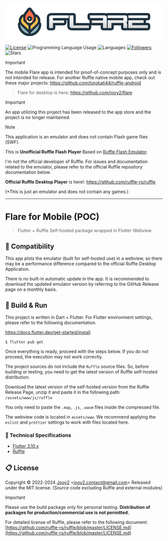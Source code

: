 ![flare-logo](assets/images/logo/app-logo.webp)

[![License](https://img.shields.io/badge/license-MIT-blue.svg)](https://github.com/jooy2/flare-mobile/blob/master/LICENSE)
![Programming Language Usage](https://img.shields.io/github/languages/top/jooy2/flare-mobile)
![Languages](https://img.shields.io/github/languages/count/jooy2/flare-mobile)
[![Followers](https://img.shields.io/github/followers/jooy2?style=social)](https://github.com/jooy2)
![Stars](https://img.shields.io/github/stars/jooy2/flare-mobile?style=social)


> [!IMPORTANT]
>
> The mobile Flare app is intended for proof-of-concept purposes only and is not intended for release. For another Ruffle native mobile app, check out these major projects: https://github.com/torokati44/ruffle-android

> Flare for desktop is here: https://github.com/jooy2/flare

> [!IMPORTANT]
>
> An app utilizing this project has been released to the app store and the project is no longer maintained.

> [!NOTE]
>
> This application is an emulator and does not contain Flash game files (SWF).

This is **Unofficial Ruffle Flash Player** Based on [Ruffle Flash Emulator](https://ruffle.rs).

I'm not the official developer of Ruffle. For issues and documentation related to the emulator, please refer to the official Ruffle repository documentation below.

**Official Ruffle Desktop Player** is here!: https://github.com/ruffle-rs/ruffle

(*This is just an emulator and does not contain any games.)


---

# Flare for Mobile (POC)

> Flutter + Ruffle Self-hosted package wrapped in Flutter Webview

## 📢 Compatibility

This app plots the emulator (built for self-hosted use) in a webview, so there may be a performance difference compared to the official Ruffle Desktop Application.

There is no built-in automatic update in the app. It is recommended to download the updated emulator version by referring to the GitHub Release page on a monthly basis.

## 🔨 Build & Run

This project is written in Dart + Flutter. For Flutter environment settings, please refer to the following documentation.

https://docs.flutter.dev/get-started/install

```shell
$ flutter pub get
```

Once everything is ready, proceed with the steps below. If you do not proceed, the execution may not work correctly.

The project sources do not include the `Ruffle` source files. So, before building or testing, you need to get the latest version of Ruffle self-hosted distribution.

Download the latest version of the self-hosted version from the Ruffle Release Page, unzip it and paste it in the following path: `/assets/www/js/ruffle`

You only need to paste the `.map`, `.js`, `.wasm` files inside the compressed file.

The webview code is located in `assets/www`. We recommend applying the `eslint` and `prettier` settings to work with files located here.

### 🔧 Technical Specifications

- [Flutter 3.10.x](https://flutter.dev)
- [Ruffle](https://ruffle.rs)

## 📋 License

Copyright © 2022-2024 [Jooy2](https://jooy2.com) <[jooy2.contact@gmail.com](mailto:jooy2.contact@gmail.com)> Released under the MIT license. (Source code excluding Ruffle and external modules)

> [!IMPORTANT]
>
> Please use the build package only for personal testing. **Distribution of packages for production/commercial use is not permitted.**

For detailed license of Ruffle, please refer to the following document: [https://github.com/ruffle-rs/ruffle/blob/master/LICENSE.md](https://github.com/ruffle-rs/ruffle/blob/master/LICENSE.md)
